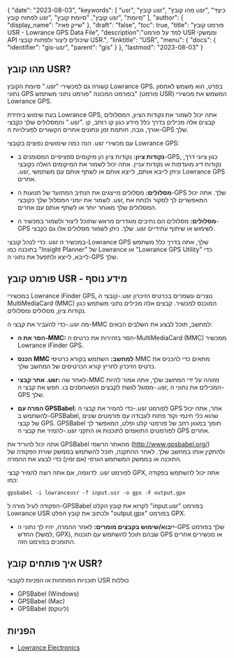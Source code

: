 {
"date": "2023-08-03",
  "keywords": [
"usr",
"קובץ usr",
"מהו קובץ usr",
"כיצד לפתוח קובץ usr",
"קוֹבֶץ",
"סיומת קובץ usr",
"סיומת"
],
  "author": {
"display_name": "שייק פאיז"
},
"draft": "false",
"toc": true,
"title": "פורמט קובץ USR - Lowrance GPS Data File",
  "description":"למד על פורמט USR וממשקי API שיכולים ליצור ולפתוח קובצי USR.",
  "linktitle": "USR",
  "menu": {
    "docs": {
      "identifier": "gis-usr",
      "parent": "gis"
}
},
"lastmod": "2023-08-03"
}

## מהו קובץ USR?

סיומת הקובץ ".usr" קשורה גם למכשירי Lowrance GPS. בפרט, הוא משמש לאחסון נתוני GPS בפורמט המכונה "פורמט נתוני משתמש" (פורמט USR) המשמש את מכשירי Lowrance GPS.

בעת שימוש ביחידת Lowrance GPS, אתה יכול לשמור את נקודות הציון, המסלולים והמסלולים שלך כקבצי ".usr". קבצים אלה מכילים בדרך כלל מידע כגון קו רוחב, קו אורך, גובה, חותמת זמן ונתונים אחרים הקשורים לפעילויות ה-GPS שלך.

הנה כמה שימושים נפוצים בקובצי ‎.usr עם מכשירי Lowrance GPS:

- **נקודות ציון:** נקודות ציון הן מיקומים ספציפיים המסומנים ב-GPS, כגון ציוני דרך, נקודות דיג מועדפות או נקודות עניין. אתה יכול לשמור את המיקומים האלה כקובצי ‎.usr, וניתן לייבא אותם, לייצא אותם או לשתף אותם עם משתמשי Lowrance GPS אחרים.

- **מסלולים:** מסלולים מייצגים את הנתיב המתועד של תנועות ה-GPS שלך. אתה יכול לשמור את יומני המסלול שלך כקובצי ‎.usr, המאפשרים לך לסקור ולנתח את המסלולים שלך מאוחר יותר או לשתף אותם עם אחרים.

- **מסלולים:** מסלולים הם נתיבים מוגדרים מראש שתוכל ליצור ולשמור במכשיר ה-GPS שלך. ניתן לשמור מסלולים אלו גם כקבצי .usr לשימוש או שיתוף עתידיים.

כדי לנהל קובצי .usr במכשיר ה-Lowrance GPS שלך, אתה בדרך כלל משתמש בתוכנה כמו "Insight Planner" של Lowrance או "Lowrance GPS Utility" כדי לייבא, לייצא ולתפעל את נתוני ה-GPS שלך.

## פורמט קובץ USR - מידע נוסף

במכשירי Lowrance iFinder GPS, קובצי ה-.usr נוצרים ונשמרים בכרטיס הזיכרון MultiMediaCard (MMC) המוכנס למכשיר. קבצים אלה מכילים נתוני משתמש כגון נקודות ציון, מסלולים ומסלולים.

כדי להעביר את קבצי ה-.usr מה-MMC למחשב, תוכל לבצע את השלבים הבאים:

- **הסר את ה-MMC:** הסר בזהירות את כרטיס ה-MultiMediaCard (MMC) ממכשיר Lowrance iFinder GPS.

- **הכנס MMC למחשב:** השתמש בקורא כרטיסי MMC מתאים כדי להכניס את כרטיס הזיכרון לחריץ קורא הכרטיסים של המחשב שלך.

- **אתר קבצי .usr:** לאחר שה-MMC מזוהה על ידי המחשב שלך, אתה אמור להיות מסוגל לגשת לקבצים המאוחסנים בו. חפש את קבצי ה-.usr, המכילים את נתוני ה-GPS שלך.

- **המרה עם GPSBabel:** כדי להמיר את קבצי ה-.usr לפורמט GPS אחר, אתה יכול להשתמש ב-GPSBabel, שהוא כלי חינמי וקוד פתוח לעבודה עם פורמטים שונים של קבצי GPS. GPSBabel תומך במגוון רחב של פורמטי קלט ופלט, המאפשר לך להמיר את קבצי ה-.usr לפורמטים התואמים לתוכנות או התקני GPS אחרים.

אתה יכול להוריד את GPSBabel מהאתר הרשמי (http://www.gpsbabel.org/) ולהתקין אותו במחשב שלך. לאחר ההתקנה, תוכל להשתמש בממשק שורת הפקודה של התוכנה או בממשק המשתמש הגרפי (אם זמין) כדי לבצע את ההמרה.

לדוגמה, אם אתה רוצה להמיר קבצי .usr לפורמט GPX, אתה יכול להשתמש בפקודה כמו:

```
gpsbabel -i lowranceusr -f input.usr -o gpx -F output.gpx
```

הפקודה לעיל מורה ל-GPSBabel לקרוא את קובץ הקלט "input.usr" בפורמט Lowrance USR ולכתוב את קובץ הפלט "output.gpx" בפורמט GPX.

- **ייבוא/שימוש בקבצים מומרים:** לאחר ההמרה, יהיו לך נתוני ה-GPS שלך בפורמט החדש (למשל, GPX), שבהם תוכל להשתמש עם תוכנות GPS או מכשירים אחרים התומכים בפורמט הזה.

## איך פותחים קובץ USR?

תוכניות הפותחות או הפניות לקובצי USR כוללות

- GPSBabel (Windows)
- GPSBabel (Mac)
- GPSBabel (לינוקס)

## הפניות
* [Lowrance Electronics](https://en.wikipedia.org/wiki/Lowrance_Electronics)

